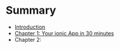 # Summary

* [Introduction](README.md)
* [Chapter 1: Your ionic App in 30 minutes](chapter1.md)
* Chapter 2:

